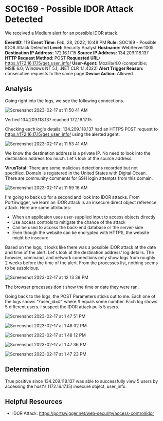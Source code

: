 # SOC169 - Possible IDOR Attack Detected
We received a Medium alert for an possible IDOR attack.

**EventID:** 119
**Event Time:** Feb, 28, 2022, 10:48 PM
**Rule:** SOC169 - Possible IDOR Attack Detected
**Level:** Security Analyst
**Hostname:** WebServer1005
**Destination IP Address:** 172.16.17.15
**Source IP Address:** 134.209.118.137
**HTTP Request Method:** POST
**Requested URL:** https://172.16.17.15/get_user_info/
**User-Agent:** Mozilla/4.0 (compatible; MSIE 6.0; Windows NT 5.1; .NET CLR 1.1.4322)
**Alert Trigger Reason:** consecutive requests to the same page
**Device Action:** Allowed


## Analysis
Going right into the logs, we see the following connections. 

![Screenshot 2023-02-17 at 11 50 41 AM](https://user-images.githubusercontent.com/74877876/219714583-08ba045f-10a7-4724-a48e-f82095acb4d6.png)

Verfied 134.209.118.137 reached 172.16.17.15.

Checking each log's details, 134.209.118.137 had an HTTPS POST request to https://172.16.17.15/get_user_info/ using the alerted agent.

![Screenshot 2023-02-17 at 11 53 41 AM](https://user-images.githubusercontent.com/74877876/219715198-ff5ffca3-73d4-45c4-937f-1e7f1d18d531.png)

We know the destination address is a private IP. No need to look into the destination address too much. Let's look at the source address. 

**VirusTotal:**
There are some malicious detections recorded but not specified. Domain is registered in the United States with Digital Ocean. There are community comments for SSH login attempts from this domain. 

![Screenshot 2023-02-17 at 11 59 16 AM](https://user-images.githubusercontent.com/74877876/219716350-0bb158a9-57d6-4527-b857-6a0ba981c15e.png)

I'm going to back up for a second and look into IDOR attacks. From PortSwigger, we learn an IDOR attack is an insecure direct object reference attack. Here are some attributes:
- When an applicaion uses user-supplied input to access objects directly
- Use access controls to mitigate the chance of the attack
- Can be used to access the back-end database or the server-side
- Even though the website can be encrypted with HTTPS, the website might be insecure

Based on the logs, it looks like there was a possible IDOR attack at the date and time of the alert. Let's look at the destination address' log details.
The browser, command, and network connections only show logs from roughly 2 weeks before the time of the alert. From the processes list, nothing seems to be suspicious. 

![Screenshot 2023-02-17 at 12 13 38 PM](https://user-images.githubusercontent.com/74877876/219719629-0103b160-5aab-4d85-94d5-d255242e64ea.png)

The browser processes don't show the time or date they were ran.

Going back to the logs, the POST Parameters sticks out to me. Each one of the logs shows "?user_id=#" where # equals some number. Each log shows 5 different users. I suspect the IDOR attack pulls 5 users. 

![Screenshot 2023-02-17 at 1 47 51 PM](https://user-images.githubusercontent.com/74877876/219758325-b54f809b-6547-4293-8e96-41f083cfede4.png)

![Screenshot 2023-02-17 at 1 48 02 PM](https://user-images.githubusercontent.com/74877876/219758356-211fbf8e-b1cf-45a1-a56d-88dcbf8a7a61.png)

![Screenshot 2023-02-17 at 1 48 12 PM](https://user-images.githubusercontent.com/74877876/219758375-040eab4e-bf8e-42c7-a52d-bea85eb2adea.png)

![Screenshot 2023-02-17 at 1 47 36 PM](https://user-images.githubusercontent.com/74877876/219758274-15f9b883-053a-45f6-a6b1-6bd13f6de611.png)

![Screenshot 2023-02-17 at 1 47 23 PM](https://user-images.githubusercontent.com/74877876/219758237-eb95a6e5-b559-4c99-9350-7906f869d76e.png)

 
## Determination
True positive since 134.209.118.137 was able to successfully view 5 users by accessing the host's (172.16.17.15) insecure object, user_info. 
 
## Helpful Resources
- IDOR Attack: https://portswigger.net/web-security/access-control/idor
 
 
